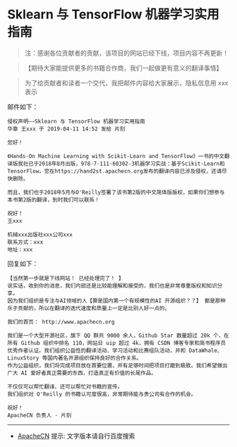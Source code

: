 # Sklearn 与 TensorFlow 机器学习实用指南

> 注：感谢各位贡献者的贡献，该项目的网站已经下线，项目内容不再更新！

>【期待大家能提供更多的书籍合作商，我们一起做更有意义的翻译事情】

> 为了给贡献者和读者一个交代，我把邮件内容给大家展示，隐私信息用 xxx 表示

邮件如下：

```
侵权声明——Sklearn 与 TensorFlow 机器学习实用指南
华章 王xxx 于 2019-04-11 14:52 发给 片刻

您好！
 
《Hands-On Machine Learning with Scikit-Learn and TensorFlow》一书的中文翻译版我社已于2018年8月出版，978-7-111-60302-3机器学习实战：基于Scikit-Learn和TensorFlow，您在https://hand2st.apachecn.org发布的翻译内容已涉及侵权，还请尽快删除。
 
而且，我们也于2018年5月与O'Reilly签署了该书第2版的中文简体版版权，如果你们想参与本书第2版的翻译，到时我们可以联系！

祝好！
王xxx

机械xxx出版社xxx公司xxx
联系方式：xxx
地址：xxx
```

回复如下：

```
【当然第一步就是下线网站！ 已经处理完了！ 】
说实话，收到你的消息，我们内部还是比较能理解和接受的，我们也是非常尊重版权和知识分享。
因为我们组织是专注与AI领域的人【算是国内第一个有规模性的AI 开源组织？？】 都是那种乐于贡献的，所以在翻译的迭代速度和质量上一定是比别人好一点的。

我们的首页： http://www.apachecn.org 

我们是一个大型开源社区，旗下 QQ 群共 9000 余人，Github Star 数量超过 20k 个，在所有 Github 组织中排名 110，网站日 uip 超过 4k，拥有 CSDN 博客专家和简书程序员优秀作者认证。我们组织公益性的翻译活动、学习活动和比赛组队活动，并和 DataWhale、LinuxStory 等国内著名开源组织保持良好的合作关系。
作为公益组织，我们将完成项目放在首要位置，并有足够时间把项目打磨到极致。我们希望做出广大 AI 爱好者真正需要的东西，打造真正有价值的长尾作品。

不仅仅可以帮忙翻译、还可以帮忙对书籍的宣传。
我们组织对 O'Reilly 的书籍认可度很高，非常期待能与贵公司有合作的机会。

祝好！
ApacheCN 负责人 - 片刻
```

--- 

* [ApacheCN](http://www.apachecn.org) 提示: 文字版本请自行百度搜索
